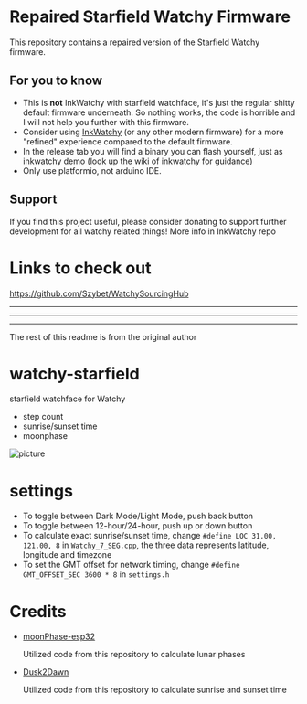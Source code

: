 # Repaired Starfield Watchy Firmware

This repository contains a repaired version of the Starfield Watchy firmware.

## For you to know
- This is **not** InkWatchy with starfield watchface, it's just the regular shitty default firmware underneath. So nothing works, the code is horrible and I will not help you further with this firmware.
- Consider using [InkWatchy](https://github.com/Szybet/InkWatchy) (or any other modern firmware) for a more "refined" experience compared to the default firmware.
- In the release tab you will find a binary you can flash yourself, just as inkwatchy demo (look up the wiki of inkwatchy for guidance)
- Only use platformio, not arduino IDE.

## Support

If you find this project useful, please consider donating to support further development for all watchy related things! More info in InkWatchy repo

# Links to check out
https://github.com/Szybet/WatchySourcingHub

* * *
* * *
* * *

The rest of this readme is from the original author
# watchy-starfield

starfield watchface for Watchy
* step count
* sunrise/sunset time
* moonphase

![picture](/assets/img.png)

# settings

* To toggle between Dark Mode/Light Mode, push back button
* To toggle between 12-hour/24-hour, push up or down button
* To calculate exact sunrise/sunset time, change `#define LOC 31.00, 121.00, 8` in `Watchy_7_SEG.cpp`, the three data represents latitude, longitude and timezone
* To set the GMT offset for network timing, change `#define GMT_OFFSET_SEC 3600 * 8` in `settings.h`

# Credits

* [moonPhase-esp32](https://github.com/CelliesProjects/moonPhase-esp32) 

  Utilized code from this repository to calculate lunar phases

* [Dusk2Dawn](https://github.com/dmkishi/Dusk2Dawn)

  Utilized code from this repository to calculate sunrise and sunset time
